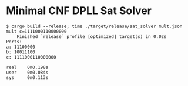 Minimal CNF DPLL Sat Solver
===========================

```
$ cargo build --release; time ./target/release/sat_solver mult.json mult c=1111000110000000
    Finished `release` profile [optimized] target(s) in 0.02s
Ports:
a: 11100000
b: 10011100
c: 1111000110000000

real    0m0.198s
user    0m0.084s
sys     0m0.113s
```